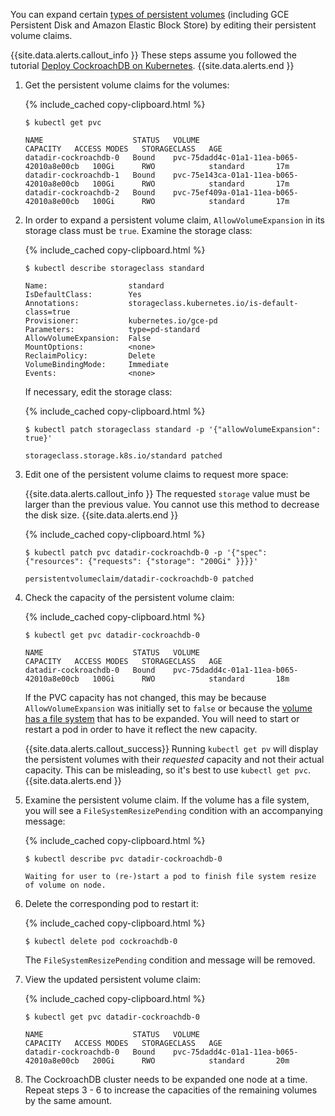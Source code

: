 You can expand certain [types of persistent volumes](https://kubernetes.io/docs/concepts/storage/persistent-volumes/#types-of-persistent-volumes
) (including GCE Persistent Disk and Amazon Elastic Block Store) by editing their persistent volume claims.

{{site.data.alerts.callout_info }}
These steps assume you followed the tutorial [Deploy CockroachDB on Kubernetes](deploy-cockroachdb-with-kubernetes.html).
{{site.data.alerts.end }}

1. Get the persistent volume claims for the volumes:

    {% include_cached copy-clipboard.html %}
    ~~~ shell
    $ kubectl get pvc
    ~~~

    ~~~
	NAME                    STATUS   VOLUME                                     CAPACITY   ACCESS MODES   STORAGECLASS   AGE
	datadir-cockroachdb-0   Bound    pvc-75dadd4c-01a1-11ea-b065-42010a8e00cb   100Gi      RWO            standard       17m
	datadir-cockroachdb-1   Bound    pvc-75e143ca-01a1-11ea-b065-42010a8e00cb   100Gi      RWO            standard       17m
	datadir-cockroachdb-2   Bound    pvc-75ef409a-01a1-11ea-b065-42010a8e00cb   100Gi      RWO            standard       17m
    ~~~

1. In order to expand a persistent volume claim, `AllowVolumeExpansion` in its storage class must be `true`. Examine the storage class:

    {% include_cached copy-clipboard.html %}
    ~~~ shell
    $ kubectl describe storageclass standard
    ~~~

	~~~
	Name:                  standard
	IsDefaultClass:        Yes
	Annotations:           storageclass.kubernetes.io/is-default-class=true
	Provisioner:           kubernetes.io/gce-pd
	Parameters:            type=pd-standard
	AllowVolumeExpansion:  False
	MountOptions:          <none>
	ReclaimPolicy:         Delete
	VolumeBindingMode:     Immediate
	Events:                <none>
	~~~

	If necessary, edit the storage class:

    {% include_cached copy-clipboard.html %}
    ~~~ shell
    $ kubectl patch storageclass standard -p '{"allowVolumeExpansion": true}'
    ~~~

    ~~~
    storageclass.storage.k8s.io/standard patched
    ~~~

1. Edit one of the persistent volume claims to request more space:

    {{site.data.alerts.callout_info }}
    The requested `storage` value must be larger than the previous value. You cannot use this method to decrease the disk size.
	{{site.data.alerts.end }}

	{% include_cached copy-clipboard.html %}
    ~~~ shell
    $ kubectl patch pvc datadir-cockroachdb-0 -p '{"spec": {"resources": {"requests": {"storage": "200Gi" }}}}'
    ~~~

    ~~~
    persistentvolumeclaim/datadir-cockroachdb-0 patched
    ~~~

1. Check the capacity of the persistent volume claim:

    {% include_cached copy-clipboard.html %}
    ~~~ shell
    $ kubectl get pvc datadir-cockroachdb-0
    ~~~	

    ~~~
	NAME                    STATUS   VOLUME                                     CAPACITY   ACCESS MODES   STORAGECLASS   AGE
    datadir-cockroachdb-0   Bound    pvc-75dadd4c-01a1-11ea-b065-42010a8e00cb   100Gi      RWO            standard       18m
    ~~~

    If the PVC capacity has not changed, this may be because `AllowVolumeExpansion` was initially set to `false` or because the [volume has a file system](https://kubernetes.io/docs/concepts/storage/persistent-volumes/#resizing-an-in-use-persistentvolumeclaim) that has to be expanded. You will need to start or restart a pod in order to have it reflect the new capacity.

    {{site.data.alerts.callout_success}}
    Running `kubectl get pv` will display the persistent volumes with their *requested* capacity and not their actual capacity. This can be misleading, so it's best to use `kubectl get pvc`.
    {{site.data.alerts.end }}

1. Examine the persistent volume claim. If the volume has a file system, you will see a `FileSystemResizePending` condition with an accompanying message:

	{% include_cached copy-clipboard.html %}
    ~~~ shell
    $ kubectl describe pvc datadir-cockroachdb-0
    ~~~

    ~~~
    Waiting for user to (re-)start a pod to finish file system resize of volume on node.
    ~~~

1.  Delete the corresponding pod to restart it:

	{% include_cached copy-clipboard.html %}
    ~~~ shell
    $ kubectl delete pod cockroachdb-0
    ~~~

    The `FileSystemResizePending` condition and message will be removed.

1. View the updated persistent volume claim:

	{% include_cached copy-clipboard.html %}
    ~~~ shell
    $ kubectl get pvc datadir-cockroachdb-0
    ~~~

    ~~~
	NAME                    STATUS   VOLUME                                     CAPACITY   ACCESS MODES   STORAGECLASS   AGE
    datadir-cockroachdb-0   Bound    pvc-75dadd4c-01a1-11ea-b065-42010a8e00cb   200Gi      RWO            standard       20m
    ~~~

1. The CockroachDB cluster needs to be expanded one node at a time. Repeat steps 3 - 6 to increase the capacities of the remaining volumes by the same amount.